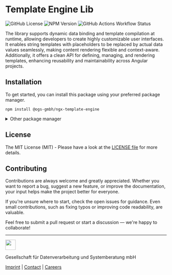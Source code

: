 # Template Engine Lib
![GitHub License](https://img.shields.io/github/license/OGS-GmbH/ngx-template-engine?color=0f434e)
![NPM Version](https://img.shields.io/npm/v/%40ogs-gmbh%2Fngx-template-engine?color=0f434e)
![GitHub Actions Workflow Status](https://img.shields.io/github/actions/workflow/status/OGS-GmbH/ngx-template-engine/main-deploy.yml?color=0f434e)

The library supports dynamic data binding and template compilation at runtime, allowing developers to create highly customizable user interfaces. It enables string templates with placeholders to be replaced by actual data values seamlessly, making content rendering flexible and context-aware. Additionally, it offers a clean API for defining, managing, and rendering templates, enhancing reusability and maintainability across Angular projects.

## Installation
To get started, you can install this package using your preferred package manager.
````shell
npm install @ogs-gmbh/ngx-template-engine
````

<details>
<summary>Other package manager</summary>
<br />

````shell
yarn add @ogs-gmbh/ngx-template-engine
````

````shell
pnpm install @ogs-gmbh/ngx-template-engine
````

</details>

## License
The MIT License (MIT) - Please have a look at the [LICENSE file](./LICENSE) for more details.

## Contributing
Contributions are always welcome and greatly appreciated. Whether you want to report a bug, suggest a new feature, or improve the documentation, your input helps make the project better for everyone.

If you're unsure where to start, check the open issues for guidance. Even small contributions, such as fixing typos or improving code readability, are valuable.

Feel free to submit a pull request or start a discussion — we're happy to collaborate!

---

<a href="https://www.ogs.de/en/"><img src="https://www.ogs.de/fileadmin/templates/main/img/logo.png" height="32" /></a>
<p>Gesellschaft für Datenverarbeitung und Systemberatung mbH</p>

[Imprint](https://www.ogs.de/en/imprint/) | [Contact](https://www.ogs.de/en/contact/) | [Careers](https://www.ogs.de/en/about-ogs/#Careers)
